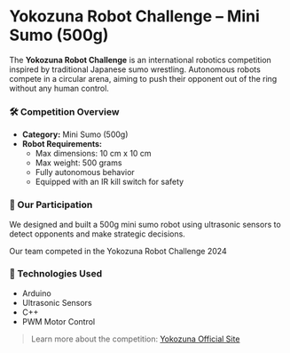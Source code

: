 # Yokozuna Robot Challenge – Mini Sumo (500g)

The **Yokozuna Robot Challenge** is an international robotics competition inspired by traditional Japanese sumo wrestling. Autonomous robots compete in a circular arena, aiming to push their opponent out of the ring without any human control.

### 🛠️ Competition Overview

- **Category:** Mini Sumo (500g)
- **Robot Requirements:**
  - Max dimensions: 10 cm x 10 cm
  - Max weight: 500 grams
  - Fully autonomous behavior
  - Equipped with an IR kill switch for safety

### 🎯 Our Participation

We designed and built a 500g mini sumo robot using ultrasonic sensors to detect opponents and make strategic decisions.

Our team competed in the Yokozuna Robot Challenge 2024

### 🔧 Technologies Used

- Arduino
- Ultrasonic Sensors
- C++
- PWM Motor Control

> Learn more about the competition: [Yokozuna Official Site]([https://www.he-ro.gr/yokozuna-mini-sumo](https://ccrl.notion.site/Acerca-de-706e20c6e6784b24b1a9acb286055106))
